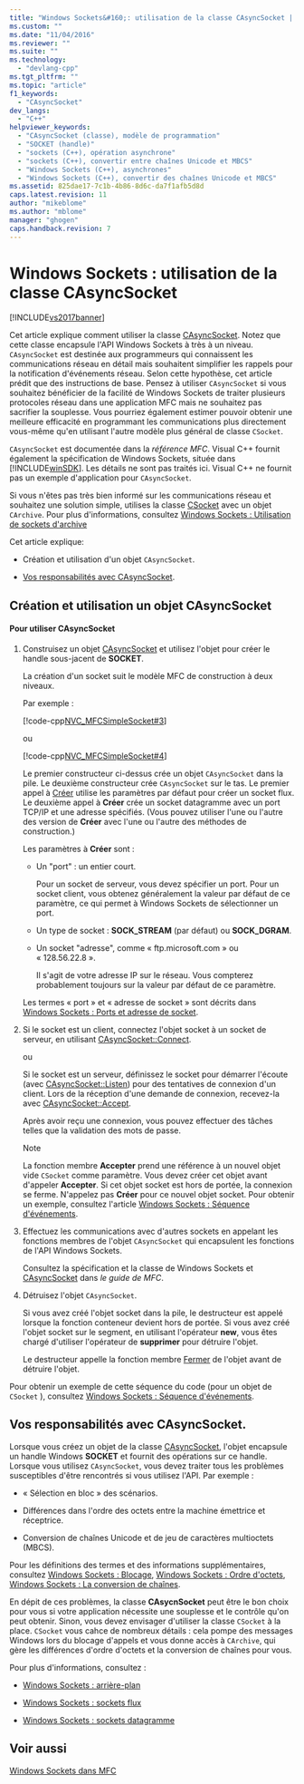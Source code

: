 ```yaml
---
title: "Windows Sockets&#160;: utilisation de la classe CAsyncSocket | Microsoft Docs"
ms.custom: ""
ms.date: "11/04/2016"
ms.reviewer: ""
ms.suite: ""
ms.technology: 
  - "devlang-cpp"
ms.tgt_pltfrm: ""
ms.topic: "article"
f1_keywords: 
  - "CAsyncSocket"
dev_langs: 
  - "C++"
helpviewer_keywords: 
  - "CAsyncSocket (classe), modèle de programmation"
  - "SOCKET (handle)"
  - "sockets (C++), opération asynchrone"
  - "sockets (C++), convertir entre chaînes Unicode et MBCS"
  - "Windows Sockets (C++), asynchrones"
  - "Windows Sockets (C++), convertir des chaînes Unicode et MBCS"
ms.assetid: 825dae17-7c1b-4b86-8d6c-da7f1afb5d8d
caps.latest.revision: 11
author: "mikeblome"
ms.author: "mblome"
manager: "ghogen"
caps.handback.revision: 7
---
```

# Windows Sockets&#160;: utilisation de la classe CAsyncSocket
[!INCLUDE[vs2017banner](../assembler/inline/includes/vs2017banner.md)]

Cet article explique comment utiliser la classe [CAsyncSocket](../mfc/reference/casyncsocket-class.md).  Notez que cette classe encapsule l'API Windows Sockets à très à un niveau.  `CAsyncSocket` est destinée aux programmeurs qui connaissent les communications réseau en détail mais souhaitent simplifier les rappels pour la notification d'événements réseau.  Selon cette hypothèse, cet article prédit que des instructions de base.  Pensez à utiliser `CAsyncSocket` si vous souhaitez bénéficier de la facilité de Windows Sockets de traiter plusieurs protocoles réseau dans une application MFC mais ne souhaitez pas sacrifier la souplesse.  Vous pourriez également estimer pouvoir obtenir une meilleure efficacité en programmant les communications plus directement vous\-même qu'en utilisant l'autre modèle plus général de classe `CSocket`.  
  
 `CAsyncSocket` est documentée dans la *référence MFC*.  Visual C\+\+ fournit également la spécification de Windows Sockets, située dans [!INCLUDE[winSDK](../atl/includes/winsdk_md.md)].  Les détails ne sont pas traités ici.  Visual C\+\+ ne fournit pas un exemple d'application pour `CAsyncSocket`.  
  
 Si vous n'êtes pas très bien informé sur les communications réseau et souhaitez une solution simple, utilises la classe [CSocket](../mfc/reference/csocket-class.md) avec un objet `CArchive`.  Pour plus d'informations, consultez [Windows Sockets : Utilisation de sockets d'archive](../mfc/windows-sockets-using-sockets-with-archives.md)  
  
 Cet article explique:  
  
-   Création et utilisation d'un objet `CAsyncSocket`.  
  
-   [Vos responsabilités avec CAsyncSocket](#_core_your_responsibilities_with_casyncsocket).  
  
##  <a name="_core_creating_and_using_a_casyncsocket_object"></a> Création et utilisation un objet CAsyncSocket  
  
#### Pour utiliser CAsyncSocket  
  
1.  Construisez un objet [CAsyncSocket](../mfc/reference/casyncsocket-class.md) et utilisez l'objet pour créer le handle sous\-jacent de **SOCKET**.  
  
     La création d'un socket suit le modèle MFC de construction à deux niveaux.  
  
     Par exemple :  
  
     [!code-cpp[NVC_MFCSimpleSocket#3](../mfc/codesnippet/CPP/windows-sockets-using-class-casyncsocket_1.cpp)]  
  
     ou  
  
     [!code-cpp[NVC_MFCSimpleSocket#4](../mfc/codesnippet/CPP/windows-sockets-using-class-casyncsocket_2.cpp)]  
  
     Le premier constructeur ci\-dessus crée un objet `CAsyncSocket` dans la pile.  Le deuxième constructeur crée `CAsyncSocket` sur le tas.  Le premier appel à [Créer](../Topic/CAsyncSocket::Create.md) utilise les paramètres par défaut pour créer un socket flux.  Le deuxième appel à **Créer** crée un socket datagramme avec un port TCP\/IP et une adresse spécifiés. \(Vous pouvez utiliser l'une ou l'autre des version de **Créer** avec l'une ou l'autre des méthodes de construction.\)  
  
     Les paramètres à **Créer** sont :  
  
    -   Un "port" : un entier court.  
  
         Pour un socket de serveur, vous devez spécifier un port.  Pour un socket client, vous obtenez généralement la valeur par défaut de ce paramètre, ce qui permet à Windows Sockets de sélectionner un port.  
  
    -   Un type de socket : **SOCK\_STREAM** \(par défaut\) ou **SOCK\_DGRAM**.  
  
    -   Un socket "adresse", comme « ftp.microsoft.com » ou « 128.56.22.8 ».  
  
         Il s'agit de votre adresse IP sur le réseau.  Vous compterez probablement toujours sur la valeur par défaut de ce paramètre.  
  
     Les termes « port » et « adresse de socket » sont décrits dans [Windows Sockets : Ports et adresse de socket](../mfc/windows-sockets-ports-and-socket-addresses.md).  
  
2.  Si le socket est un client, connectez l'objet socket à un socket de serveur, en utilisant [CAsyncSocket::Connect](../Topic/CAsyncSocket::Connect.md).  
  
     ou  
  
     Si le socket est un serveur, définissez le socket pour démarrer l'écoute \(avec [CAsyncSocket::Listen](../Topic/CAsyncSocket::Listen.md)\) pour des tentatives de connexion d'un client.  Lors de la réception d'une demande de connexion, recevez\-la avec [CAsyncSocket::Accept](../Topic/CAsyncSocket::Accept.md).  
  
     Après avoir reçu une connexion, vous pouvez effectuer des tâches telles que la validation des mots de passe.  
  
    > [!NOTE]
    >  La fonction membre **Accepter** prend une référence à un nouvel objet vide `CSocket` comme paramètre.  Vous devez créer cet objet avant d'appeler **Accepter**.  Si cet objet socket est hors de portée, la connexion se ferme.  N'appelez pas **Créer** pour ce nouvel objet socket.  Pour obtenir un exemple, consultez l'article [Windows Sockets : Séquence d'événements](../mfc/windows-sockets-sequence-of-operations.md).  
  
3.  Effectuez les communications avec d'autres sockets en appelant les fonctions membres de l'objet `CAsyncSocket` qui encapsulent les fonctions de l'API Windows Sockets.  
  
     Consultez la spécification et la classe de Windows Sockets et [CAsyncSocket](../mfc/reference/casyncsocket-class.md) dans *le guide de MFC*.  
  
4.  Détruisez l'objet `CAsyncSocket`.  
  
     Si vous avez créé l'objet socket dans la pile, le destructeur est appelé lorsque la fonction conteneur devient hors de portée.  Si vous avez créé l'objet socket sur le segment, en utilisant l'opérateur **new**, vous êtes chargé d'utiliser l'opérateur de **supprimer** pour détruire l'objet.  
  
     Le destructeur appelle la fonction membre [Fermer](../Topic/CAsyncSocket::Close.md) de l'objet avant de détruire l'objet.  
  
 Pour obtenir un exemple de cette séquence du code \(pour un objet de `CSocket` \), consultez [Windows Sockets : Séquence d'événements](../mfc/windows-sockets-sequence-of-operations.md).  
  
##  <a name="_core_your_responsibilities_with_casyncsocket"></a> Vos responsabilités avec CAsyncSocket.  
 Lorsque vous créez un objet de la classe [CAsyncSocket](../mfc/reference/casyncsocket-class.md), l'objet encapsule un handle Windows **SOCKET** et fournit des opérations sur ce handle.  Lorsque vous utilisez `CAsyncSocket`, vous devez traiter tous les problèmes susceptibles d'être rencontrés si vous utilisez l'API.  Par exemple :  
  
-   « Sélection en bloc » des scénarios.  
  
-   Différences dans l'ordre des octets entre la machine émettrice et réceptrice.  
  
-   Conversion de chaînes Unicode et de jeu de caractères multioctets \(MBCS\).  
  
 Pour les définitions des termes et des informations supplémentaires, consultez [Windows Sockets : Blocage](../mfc/windows-sockets-blocking.md), [Windows Sockets : Ordre d'octets](../mfc/windows-sockets-byte-ordering.md), [Windows Sockets : La conversion de chaînes](../mfc/windows-sockets-converting-strings.md).  
  
 En dépit de ces problèmes, la classe **CAsycnSocket** peut être le bon choix pour vous si votre application nécessite une souplesse et le contrôle qu'on peut obtenir.  Sinon, vous devez envisager d'utiliser la classe `CSocket` à la place.  `CSocket` vous cahce de nombreux détails : cela pompe des messages Windows lors du blocage d'appels et vous donne accès à `CArchive`, qui gère les différences d'ordre d'octets et la conversion de chaînes pour vous.  
  
 Pour plus d'informations, consultez :  
  
-   [Windows Sockets : arrière\-plan](../mfc/windows-sockets-background.md)  
  
-   [Windows Sockets : sockets flux](../mfc/windows-sockets-stream-sockets.md)  
  
-   [Windows Sockets : sockets datagramme](../mfc/windows-sockets-datagram-sockets.md)  
  
## Voir aussi  
 [Windows Sockets dans MFC](../mfc/windows-sockets-in-mfc.md)